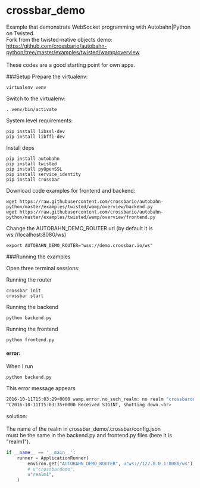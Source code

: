 # crossbar_demo

Example that demonstrate WebSocket programming with Autobahn|Python on Twisted.<br>
Fork from the twisted-native objects demo:<br>
https://github.com/crossbario/autobahn-python/tree/master/examples/twisted/wamp/overview<br>
<br>
These codes are a good starting point for own apps.<br>

###Setup
Prepare the virtualenv:
```
virtualenv venv
```

Switch to the virtualenv:
```
. venv/bin/activate
```

System level requirements:
```
pip install libssl-dev
pip install libffi-dev
```

Install deps
```
pip install autobahn
pip install twisted
pip install pyOpenSSL
pip install service_identity
pip install crossbar
```

Download code examples for frontend and backend:
```
wget https://raw.githubusercontent.com/crossbario/autobahn-python/master/examples/twisted/wamp/overview/backend.py
wget https://raw.githubusercontent.com/crossbario/autobahn-python/master/examples/twisted/wamp/overview/frontend.py
```

Change the AUTOBAHN_DEMO_ROUTER url (by default it is ws://localhost:8080/ws)
```
export AUTOBAHN_DEMO_ROUTER="wss://demo.crossbar.io/ws"
```


###Running the examples

Open three terminal sessions:

Running the router
```
crossbar init
crossbar start
```
Running the backend
```
python backend.py
```
Running the frontend
```
python frontend.py
```


#### error:
When I run
```
python backend.py
```
This error message appears
```sh
2016-10-11T15:03:29+0000 wamp.error.no_such_realm: no realm "crossbardemo" exists on this router<br>
^C2016-10-11T15:03:35+0000 Received SIGINT, shutting down.<br>
```
solution:<br>
<br>
The name of the realm in crossbar_demo/.crossbar/config.json<br>
must be the same in the backend.py and frontend.py files (here it is "realm1").<br>

```py
if __name__ == '__main__':
    runner = ApplicationRunner(
        environ.get("AUTOBAHN_DEMO_ROUTER", u"ws://127.0.0.1:8080/ws"),
        # u"crossbardemo",
        u"realm1",
    )
```
